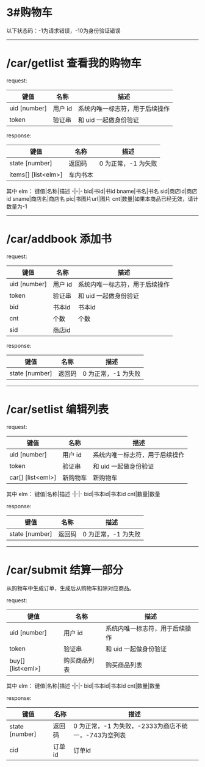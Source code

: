 # 3#购物车

以下状态码：-1为请求错误，-10为身份验证错误

---
# /car/getlist 查看我的购物车

request:

键值|名称|描述
-|-|-
uid [number]|用户 id|系统内唯一标志符，用于后续操作
token|验证串|和 uid 一起做身份验证

response:

键值|名称|描述
-|-|-
state [number]|返回码|0 为正常，-1 为失败
items[] [list\<elm\>]|车内书本|

其中 elm：
键值|名称|描述
-|-|-
bid|书id|书id
bname|书名|书名
sid|商店id|商店id
sname|商店名|商店名
pic|书图片url|图片
cnt|数量|如果本商品已经无效，请计数量为-1

---
# /car/addbook 添加书

request:

键值|名称|描述
-|-|-
uid [number]|用户 id|系统内唯一标志符，用于后续操作
token|验证串|和 uid 一起做身份验证
bid|书本id|书本id
cnt|个数|个数
sid|商店id|

response:

键值|名称|描述
-|-|-
state [number]|返回码|0 为正常，-1 为失败

---
# /car/setlist 编辑列表

request:

键值|名称|描述
-|-|-
uid [number]|用户 id|系统内唯一标志符，用于后续操作
token|验证串|和 uid 一起做身份验证
car[] [list\<eml\>]|新购物车|新购物车

其中 elm：
键值|名称|描述
-|-|-
bid|书本id|书本id
cnt|数量|数量

response:

键值|名称|描述
-|-|-
state [number]|返回码|0 为正常，-1 为失败

---
# /car/submit 结算一部分
从购物车中生成订单，生成后从购物车扣除对应商品。

request:

键值|名称|描述
-|-|-
uid [number]|用户 id|系统内唯一标志符，用于后续操作
token|验证串|和 uid 一起做身份验证
buy[] [list\<eml\>]|购买商品列表|购买商品列表

其中 elm：
键值|名称|描述
-|-|-
bid|书本id|书本id
cnt|数量|数量

response:

键值|名称|描述
-|-|-
state [number]|返回码|0 为正常，-1 为失败，-2333为商店不统一，-743为空列表
cid|订单id|订单id
